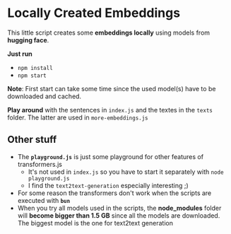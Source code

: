 # Locally Created Embeddings

This little script creates some **embeddings locally**  using models from **hugging face**. 

**Just run**
- `npm install`
- `npm start`

**Note**: First start can take some time since the used model(s) have to be downloaded and cached.

**Play around** with the sentences in `index.js` and the textes in the `texts` folder. The latter are used in `more-embeddings.js`

## Other stuff
- The **`playground.js`** is just some playground for other features of transformers.js
    - It's not used in `index.js` so you have to start it separately with `node playground.js`
    - I find the `text2text-generation` especially interesting ;) 
- For some reason the transformers don't work when the scripts are executed with **`bun`**
- When you try all models used in the scripts, the **node_modules** folder will **become bigger than 1.5 GB** since all the models are downloaded. The biggest model is the one for text2text generation